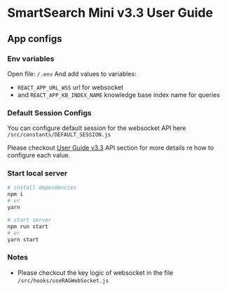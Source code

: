 # SmartSearch Mini v3.3 User Guide

## App configs

### Env variables

Open file: `/.env`
And add values to variables:

- `REACT_APP_URL_WSS` url for websocket
- and `REACT_APP_KB_INDEX_NAME` knowledge base index name for queries

### Default Session Configs

You can configure default session for the websocket API here `/src/constants/DEFAULT_SESSION.js`

Please checkout [User Guide v3.3](https://quip-amazon.com/4YEBAuvWd3GQ/Intelligent-Search-V33) API section for more details re how to configure each value.

### Start local server

```bash
# install dependencies
npm i
# or
yarn

# start server
npm run start
# or
yarn start
```

### Notes

- Please checkout the key logic of websocket in the file `/src/hooks/useRAGWebSocket.js`
